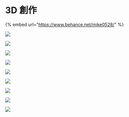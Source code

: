 # 3D 創作

{% embed url="https://www.behance.net/mike0528/" %}

![](.gitbook/assets/zoefone.gif)

![](.gitbook/assets/image%20%2821%29.png)

![](.gitbook/assets/image%20%281%29.png)

![](.gitbook/assets/image%20%2828%29.png)

![](.gitbook/assets/image%20%289%29.png)

![](.gitbook/assets/image%20%2824%29.png)

![](.gitbook/assets/image%20%2812%29.png)

![](.gitbook/assets/image%20%2825%29.png)

![](.gitbook/assets/image%20%2827%29.png)

